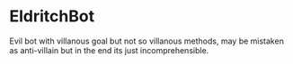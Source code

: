 # EldritchBot

Evil bot with villanous goal but not so villanous methods, may be mistaken as anti-villain but in the end its just incomprehensible.
